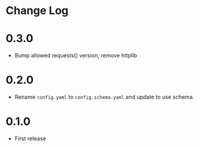# Change Log

# 0.3.0

- Bump allowed requests() version, remove httplib

# 0.2.0

- Rename `config.yaml` to `config.schema.yaml` and update to use schema.

# 0.1.0

- First release 

